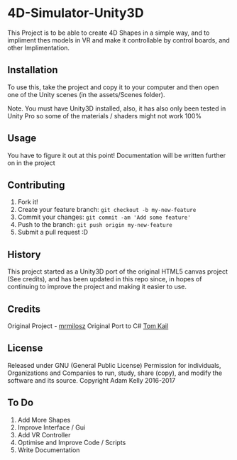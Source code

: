 # 4D-Simulator-Unity3D
This Project is to be able to create 4D Shapes in a simple way, and to impliment thes models in VR and make it controllable by control boards, and other Implimentation.

## Installation
To use this, take the project and copy it to your computer and then open one of the Unity scenes (in the assets/Scenes folder).

Note. You must have Unity3D installed, also, it has also only been tested in Unity Pro so some of the materials / shaders might not work 100% 
## Usage
You have to figure it out at this point! Documentation will be written further on in the project

## Contributing
1. Fork it!
2. Create your feature branch: `git checkout -b my-new-feature`
3. Commit your changes: `git commit -am 'Add some feature'`
4. Push to the branch: `git push origin my-new-feature`
5. Submit a pull request :D

## History
This project started as a Unity3D port of the original HTML5 canvas project (See credits), and has been updated in this repo since, in hopes of continuing to improve the project and making it easier to use.

## Credits
Original Project - [mrmilosz](https://github.com/mrmilosz/hypersolid)
Original Port to C# [Tom Kail](tomkail.com/tesseract/)

## License
Released under GNU (General Public License)
Permission for individuals, Organizations and Companies to run, study, share (copy), and modify the software and its source.
Copyright Adam Kelly 2016-2017

## To Do
1. Add More Shapes
2. Improve Interface / Gui
3. Add VR Controller
4. Optimise and Improve Code / Scripts
5. Write Documentation
